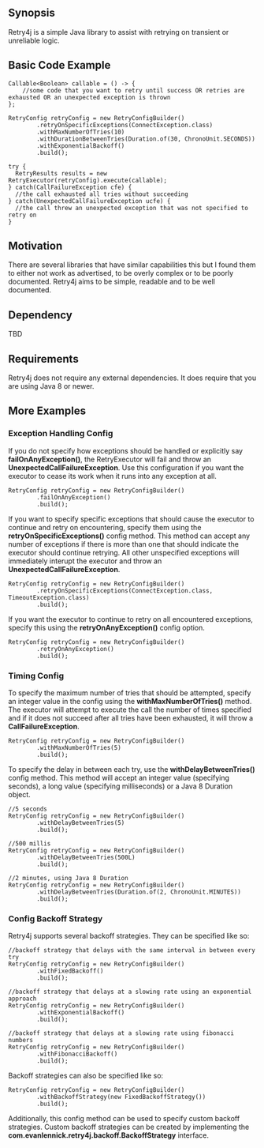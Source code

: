## Synopsis

Retry4j is a simple Java library to assist with retrying on transient or unreliable logic.

## Basic Code Example

    Callable<Boolean> callable = () -> {
        //some code that you want to retry until success OR retries are exhausted OR an unexpected exception is thrown
    };

    RetryConfig retryConfig = new RetryConfigBuilder()
            .retryOnSpecificExceptions(ConnectException.class)
            .withMaxNumberOfTries(10)
            .withDurationBetweenTries(Duration.of(30, ChronoUnit.SECONDS))
            .withExponentialBackoff()
            .build();
            
    try {  
      RetryResults results = new RetryExecutor(retryConfig).execute(callable);
    } catch(CallFailureException cfe) {
      //the call exhausted all tries without succeeding
    } catch(UnexpectedCallFailureException ucfe) {
      //the call threw an unexpected exception that was not specified to retry on
    }

## Motivation

There are several libraries that have similar capabilities this but I found them to either not work as advertised, to be overly complex or to be poorly documented. Retry4j aims to be simple, readable and to be well documented.

## Dependency

TBD

## Requirements

Retry4j does not require any external dependencies. It does require that you are using Java 8 or newer.

## More Examples

### Exception Handling Config

If you do not specify how exceptions should be handled or explicitly say **failOnAnyException()**, the RetryExecutor will fail and throw an **UnexpectedCallFailureException**. Use this configuration if you want the executor to cease its work when it runs into any exception at all.

    RetryConfig retryConfig = new RetryConfigBuilder()
            .failOnAnyException()
            .build();

If you want to specify specific exceptions that should cause the executor to continue and retry on encountering, specify them using the **retryOnSpecificExceptions()** config method. This method can accept any number of exceptions if there is more than one that should indicate the executor should continue retrying. All other unspecified exceptions will immediately interupt the executor and throw an **UnexpectedCallFailureException**.

    RetryConfig retryConfig = new RetryConfigBuilder()
            .retryOnSpecificExceptions(ConnectException.class, TimeoutException.class)
            .build();

If you want the executor to continue to retry on all encountered exceptions, specify this using the **retryOnAnyException()** config option.

    RetryConfig retryConfig = new RetryConfigBuilder()
            .retryOnAnyException()
            .build();

### Timing Config

To specify the maximum number of tries that should be attempted, specify an integer value in the config using the **withMaxNumberOfTries()** method. The executor will attempt to execute the call the number of times specified and if it does not succeed after all tries have been exhausted, it will throw a **CallFailureException**.

    RetryConfig retryConfig = new RetryConfigBuilder()
            .withMaxNumberOfTries(5)
            .build();

To specify the delay in between each try, use the **withDelayBetweenTries()** config method. This method will accept an integer value (specifying seconds), a long value (specifying milliseconds) or a Java 8 Duration object.

    //5 seconds
    RetryConfig retryConfig = new RetryConfigBuilder()
            .withDelayBetweenTries(5)
            .build();

    //500 millis
    RetryConfig retryConfig = new RetryConfigBuilder()
            .withDelayBetweenTries(500L)
            .build();

    //2 minutes, using Java 8 Duration
    RetryConfig retryConfig = new RetryConfigBuilder()
            .withDelayBetweenTries(Duration.of(2, ChronoUnit.MINUTES))
            .build();
            

### Config Backoff Strategy

Retry4j supports several backoff strategies. They can be specified like so:

    //backoff strategy that delays with the same interval in between every try
    RetryConfig retryConfig = new RetryConfigBuilder()
            .withFixedBackoff()
            .build();

    //backoff strategy that delays at a slowing rate using an exponential approach
    RetryConfig retryConfig = new RetryConfigBuilder()
            .withExponentialBackoff()
            .build();

    //backoff strategy that delays at a slowing rate using fibonacci numbers
    RetryConfig retryConfig = new RetryConfigBuilder()
            .withFibonacciBackoff()
            .build();

Backoff strategies can also be specified like so:

    RetryConfig retryConfig = new RetryConfigBuilder()
            .withBackoffStrategy(new FixedBackoffStrategy())
            .build();

Additionally, this config method can be used to specify custom backoff strategies. Custom backoff strategies can be created by implementing the **com.evanlennick.retry4j.backoff.BackoffStrategy** interface.
